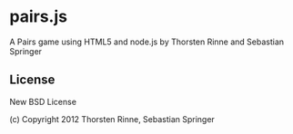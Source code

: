 # pairs.js

A Pairs game using HTML5 and node.js by Thorsten Rinne and Sebastian Springer

## License

New BSD License

(c) Copyright 2012 Thorsten Rinne, Sebastian Springer

